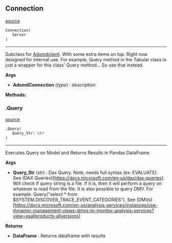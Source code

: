 #


## Connection
[source](https://github.com/Curts0/PyTabular\blob\master\pytabular/query.py\#L11)
```python 
Connection(
   Server
)
```


---
Subclass for [Adomdclient](https://learn.microsoft.com/en-us/dotnet/api/microsoft.analysisservices.adomdclient?view=analysisservices-dotnet). With some extra items on top.
Right now designed for internal use. For example, Query method in the Tabular class is just a wrapper for this class' Query method... So use that instead.


**Args**

* **AdomdConnection** (_type_) : _description_



**Methods:**


### .Query
[source](https://github.com/Curts0/PyTabular\blob\master\pytabular/query.py\#L25)
```python
.Query(
   Query_Str: str
)
```

---
Executes Query on Model and Returns Results in Pandas DataFrame


**Args**

* **Query_Str** (str) : Dax Query. Note, needs full syntax (ex: EVALUATE). See (DAX Queries)[https://docs.microsoft.com/en-us/dax/dax-queries].
Will check if query string is a file. If it is, then it will perform a query on whatever is read from the file.
It is also possible to query DMV. For example. Query("select * from $SYSTEM.DISCOVER_TRACE_EVENT_CATEGORIES"). See (DMVs)[https://docs.microsoft.com/en-us/analysis-services/instances/use-dynamic-management-views-dmvs-to-monitor-analysis-services?view=asallproducts-allversions]


**Returns**

* **DataFrame**  : Returns dataframe with results

